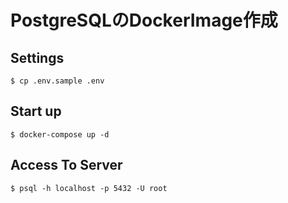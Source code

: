 # PostgreSQLのDockerImage作成


## Settings

```
$ cp .env.sample .env
```



## Start up

```
$ docker-compose up -d
```



## Access To Server

```
$ psql -h localhost -p 5432 -U root
```
